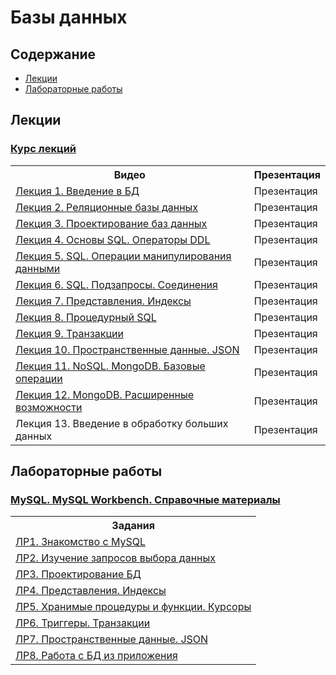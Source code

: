 # Базы данных

## Содержание
- [Лекции](#лекции)
- [Лабораторные работы](#лабораторные-работы)

## Лекции

### <a href="https://www.youtube.com/playlist?list=PLbEnDSdxHQAsJiidO1zKzmygm_lsO4lZ1">Курс лекций</a>
<table>
  <tr>
    <th>Видео</th>
    <th>Презентация</th>
  </tr>
  <tr>
    <td><a href="https://www.youtube.com/watch?v=h0QJ4X_XDUQ&list=PLbEnDSdxHQAsJiidO1zKzmygm_lsO4lZ1&index=1">Лекция 1. Введение в БД</a></td>
    <td>Презентация</td>
  </tr>
  <tr>
    <td><a href="https://www.youtube.com/watch?v=GJZRCMHcUVU&list=PLbEnDSdxHQAsJiidO1zKzmygm_lsO4lZ1&index=2">Лекция 2. Реляционные базы данных</a></td>
    <td>Презентация</td>
  </tr>
  <tr>
    <td><a href="https://www.youtube.com/watch?v=U2pVrLxultE&list=PLbEnDSdxHQAsJiidO1zKzmygm_lsO4lZ1&index=3">Лекция 3. Проектирование баз данных</a></td>
    <td>Презентация</td>
  </tr>
  <tr>
    <td><a href="https://www.youtube.com/watch?v=Nwlpo941wII&list=PLbEnDSdxHQAsJiidO1zKzmygm_lsO4lZ1&index=4">Лекция 4. Основы SQL. Операторы DDL</a></td>
    <td>Презентация</td>
  </tr>
  <tr>
    <td><a href="https://www.youtube.com/watch?v=LY01yx65SNw&list=PLbEnDSdxHQAsJiidO1zKzmygm_lsO4lZ1&index=5">Лекция 5. SQL. Операции манипулирования данными</a></td>
    <td>Презентация</td>
  </tr>
  <tr>
    <td><a href="https://www.youtube.com/watch?v=INGXkVZHxBw&list=PLbEnDSdxHQAsJiidO1zKzmygm_lsO4lZ1&index=6">Лекция 6. SQL. Подзапросы. Соединения</a></td>
    <td>Презентация</td>
  </tr>
  <tr>
    <td><a href="https://www.youtube.com/watch?v=rwPkQAdKgU8&list=PLbEnDSdxHQAsJiidO1zKzmygm_lsO4lZ1&index=7">Лекция 7. Представления. Индексы</a></td>
    <td>Презентация</td>
  </tr>
  <tr>
    <td><a href="https://www.youtube.com/watch?v=ns6j2j40UsE&list=PLbEnDSdxHQAsJiidO1zKzmygm_lsO4lZ1&index=8">Лекция 8. Процедурный SQL</a></td>
    <td>Презентация</td>
  </tr>
  <tr>
    <td><a href="https://www.youtube.com/watch?v=_Uv8MWR9ars&list=PLbEnDSdxHQAsJiidO1zKzmygm_lsO4lZ1&index=9">Лекция 9. Транзакции</a></td>
    <td>Презентация</td>
  </tr>
  <tr>
    <td><a href="https://www.youtube.com/watch?v=xnE8NQj6HEA&list=PLbEnDSdxHQAsJiidO1zKzmygm_lsO4lZ1&index=10">Лекция 10. Пространственные данные. JSON</a></td>
    <td>Презентация</td>
  </tr>
  <tr>
    <td><a href="https://www.youtube.com/watch?v=fQ59_6_S6Zk&list=PLbEnDSdxHQAsJiidO1zKzmygm_lsO4lZ1&index=11">Лекция 11. NoSQL. MongoDB. Базовые операции</a></td>
    <td>Презентация</td>
  </tr>
  <tr>
    <td><a href="https://www.youtube.com/watch?v=PS2BQTe_aSo&list=PLbEnDSdxHQAsJiidO1zKzmygm_lsO4lZ1&index=12">Лекция 12. MongoDB. Расширенные возможности</a></td>
    <td>Презентация</td>
  </tr>
  <tr>
    <td>Лекция 13. Введение в обработку больших данных</td>
    <td>Презентация</td>
  </tr>
</table>

## Лабораторные работы

### <a href="">MySQL. MySQL Workbench. Справочные материалы</a>
<table>
  <tr>
    <th>Задания</th>
  </tr>
  <tr>
    <td><a href="">ЛР1. Знакомство с MySQL</a></td>
  </tr>
  <tr>
    <td><a href="">ЛР2. Изучение запросов выбора данных</a></td>
  </tr>
  <tr>
    <td><a href="">ЛР3. Проектирование БД</a></td>
  </tr>
  <tr>
    <td><a href="">ЛР4. Представления. Индексы</a></td>
  </tr>
  <tr>
    <td><a href="">ЛР5. Хранимые процедуры и функции. Курсоры</a></td>
  </tr>
  <tr>
    <td><a href="">ЛР6. Триггеры. Транзакции</a></td>
  </tr>
  <tr>
    <td><a href="">ЛР7. Пространственные данные. JSON</a></td>
  </tr>
  <tr>
    <td><a href="">ЛР8. Работа с БД из приложения</a></td>
  </tr>
</table>
